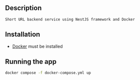 ## Description
    Short URL backend service using NestJS framework and Docker
## Installation

- [Docker](https://www.docker.com/get-started/) must be installed

## Running the app

```bash
docker compose -f docker-compose.yml up
```
